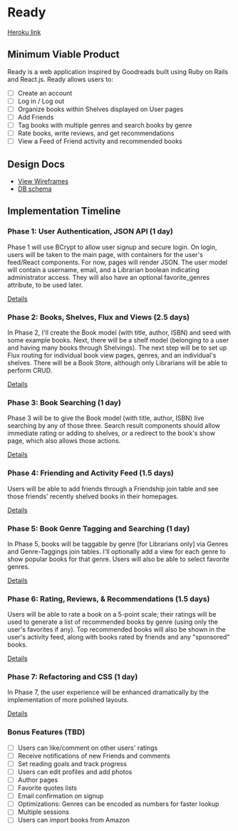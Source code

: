 # Ready

[Heroku link][heroku]

[heroku]: https://readybooks.herokuapp.com/

## Minimum Viable Product

Ready is a web application inspired by Goodreads built using Ruby on Rails
and React.js. Ready allows users to:

<!-- This is a Markdown checklist. Use it to keep track of your progress! -->

- [ ] Create an account
- [ ] Log in / Log out
- [ ] Organize books within Shelves displayed on User pages
- [ ] Add Friends
- [ ] Tag books with multiple genres and search books by genre
- [ ] Rate books, write reviews, and get recommendations
- [ ] View a Feed of Friend activity and recommended books

## Design Docs
* [View Wireframes][view]
* [DB schema][schema]

[view]: ./docs/views.md
[schema]: ./docs/schema.md

## Implementation Timeline

### Phase 1: User Authentication, JSON API (1 day)

Phase 1 will use BCrypt to allow user signup and secure login. On login, users will
be taken to the main page, with containers for the user's feed/React components.
For now, pages will render JSON.
The user model will contain a username, email, and a Librarian boolean indicating administrator access. They will also have an optional favorite_genres attribute, to be used later.

[Details][phase-one]

### Phase 2: Books, Shelves, Flux and Views (2.5 days)

In Phase 2, I'll create the Book model (with title, author, ISBN) and seed with some example books. Next, there will be a shelf model (belonging to a user and having many books through Shelvings). The next step will be to set up Flux routing for individual book view pages, genres, and an individual's shelves. There will be a Book Store, although only Librarians will be able to perform CRUD.

[Details][phase-two]

### Phase 3: Book Searching (1 day)

Phase 3 will be to give the Book model (with title, author, ISBN) live searching by any of those three. Search result components should allow immediate rating or adding to shelves, or a redirect to the book's show page, which also allows those actions.

[Details][phase-three]

### Phase 4: Friending and Activity Feed (1.5 days)

Users will be able to add friends through a Friendship join table and see those friends' recently shelved books in their homepages.

[Details][phase-four]

### Phase 5: Book Genre Tagging and Searching (1 day)

In Phase 5, books will be taggable by genre [for Librarians only] via Genres and Genre-Taggings join tables. I'll optionally add a view for each genre to show popular books for that genre. Users will also be able to select favorite genres.

[Details][phase-five]

### Phase 6: Rating, Reviews, & Recommendations (1.5 days)

Users will be able to rate a book on a 5-point scale; their ratings will be used to generate a list of recommended books by genre (using only the user's favorites if any). Top recommended books will also be shown in the user's activity feed, along with books rated by friends and any "sponsored" books.

[Details][phase-six]

### Phase 7: Refactoring and CSS (1 day)

In Phase 7, the user experience will be enhanced dramatically by the implementation of more polished layouts.

[Details][phase-seven]

### Bonus Features (TBD)
- [ ] Users can like/comment on other users' ratings
- [ ] Receive notifications of new Friends and comments
- [ ] Set reading goals and track progress
- [ ] Users can edit profiles and add photos
- [ ] Author pages
- [ ] Favorite quotes lists
- [ ] Email confirmation on signup
- [ ] Optimizations: Genres can be encoded as numbers for faster lookup
- [ ] Multiple sessions
- [ ] Users can import books from Amazon

[phase-one]: ./docs/phases/phase1.md
[phase-two]: ./docs/phases/phase2.md
[phase-three]: ./docs/phases/phase3.md
[phase-four]: ./docs/phases/phase4.md
[phase-five]: ./docs/phases/phase5.md
[phase-six]: ./docs/phases/phase6.md
[phase-seven]: ./docs/phases/phase7.md
